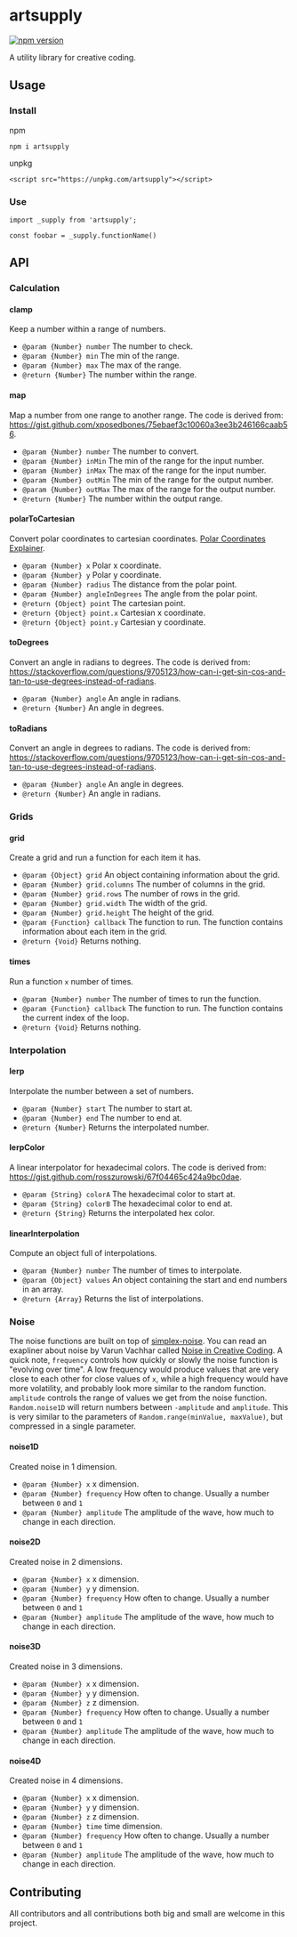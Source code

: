# artsupply

[![npm version](https://badge.fury.io/js/artsupply.svg)](https://badge.fury.io/js/artsupply)

A utility library for creative coding.

## Usage

### Install

npm

```
npm i artsupply
```

unpkg

```
<script src="https://unpkg.com/artsupply"></script>
```

### Use

```
import _supply from 'artsupply';

const foobar = _supply.functionName()
```

## API

### Calculation

#### clamp

Keep a number within a range of numbers.

- `@param {Number} number` The number to check.
- `@param {Number} min` The min of the range.
- `@param {Number} max` The max of the range.
- `@return {Number}` The number within the range.

#### map

Map a number from one range to another range. The code is derived from: https://gist.github.com/xposedbones/75ebaef3c10060a3ee3b246166caab56.

- `@param {Number} number` The number to convert.
- `@param {Number} inMin` The min of the range for the input number.
- `@param {Number} inMax` The max of the range for the input number.
- `@param {Number} outMin` The min of the range for the output number.
- `@param {Number} outMax` The max of the range for the output number.
- `@return {Number}` The number within the output range.

#### polarToCartesian

Convert polar coordinates to cartesian coordinates. [Polar Coordinates Explainer](https://en.wikipedia.org/wiki/Polar_coordinate_system).

- `@param {Number} x` Polar x coordinate.
- `@param {Number} y` Polar y coordinate.
- `@param {Number} radius` The distance from the polar point.
- `@param {Number} angleInDegrees` The angle from the polar point.
- `@return {Object} point` The cartesian point.
- `@return {Object} point.x` Cartesian x coordinate.
- `@return {Object} point.y` Cartesian y coordinate.

#### toDegrees

Convert an angle in radians to degrees. The code is derived from: https://stackoverflow.com/questions/9705123/how-can-i-get-sin-cos-and-tan-to-use-degrees-instead-of-radians.

- `@param {Number} angle` An angle in radians.
- `@return {Number}` An angle in degrees.

#### toRadians

Convert an angle in degrees to radians. The code is derived from: https://stackoverflow.com/questions/9705123/how-can-i-get-sin-cos-and-tan-to-use-degrees-instead-of-radians.

- `@param {Number} angle` An angle in degrees.
- `@return {Number}` An angle in radians.

### Grids

#### grid

Create a grid and run a function for each item it has.

- `@param {Object} grid` An object containing information about the grid.
- `@param {Number} grid.columns` The number of columns in the grid.
- `@param {Number} grid.rows` The number of rows in the grid.
- `@param {Number} grid.width` The width of the grid.
- `@param {Number} grid.height` The height of the grid.
- `@param {Function} callback` The function to run. The function contains information about each item in the grid.
- `@return {Void}` Returns nothing.

#### times

Run a function `x` number of times.

- `@param {Number} number` The number of times to run the function.
- `@param {Function} callback` The function to run. The function contains the current index of the loop.
- `@return {Void}` Returns nothing.

### Interpolation

#### lerp

Interpolate the number between a set of numbers.

- `@param {Number} start` The number to start at.
- `@param {Number} end` The number to end at.
- `@return {Number}` Returns the interpolated number.

#### lerpColor

A linear interpolator for hexadecimal colors. The code is derived from: https://gist.github.com/rosszurowski/67f04465c424a9bc0dae.

- `@param {String} colorA` The hexadecimal color to start at.
- `@param {String} colorB` The hexadecimal color to end at.
- `@return {String}` Returns the interpolated hex color.

#### linearInterpolation

Compute an object full of interpolations.

- `@param {Number} number` The number of times to interpolate.
- `@param {Object} values` An object containing the start and end numbers in an array.
- `@return {Array}` Returns the list of interpolations.

### Noise

The noise functions are built on top of [simplex-noise](https://www.npmjs.com/package/simplex-noise). You can read an exapliner about noise by Varun Vachhar called [Noise in Creative Coding](https://varun.ca/noise/). A quick note, `frequency` controls how quickly or slowly the noise function is "evolving over time". A low frequency would produce values that are very close to each other for close values of `x`, while a high frequency would have more volatility, and probably look more similar to the random function. `amplitude` controls the range of values we get from the noise function. `Random.noise1D` will return numbers between `-amplitude` and `amplitude`. This is very similar to the parameters of `Random.range(minValue, maxValue)`, but compressed in a single parameter.

#### noise1D

Created noise in 1 dimension.

- `@param {Number} x` x dimension.
- `@param {Number} frequency` How often to change. Usually a number between `0` and `1`
- `@param {Number} amplitude` The amplitude of the wave, how much to change in each direction.

#### noise2D

Created noise in 2 dimensions.

- `@param {Number} x` x dimension.
- `@param {Number} y` y dimension.
- `@param {Number} frequency` How often to change. Usually a number between `0` and `1`
- `@param {Number} amplitude` The amplitude of the wave, how much to change in each direction.

#### noise3D

Created noise in 3 dimensions.

- `@param {Number} x` x dimension.
- `@param {Number} y` y dimension.
- `@param {Number} z` z dimension.
- `@param {Number} frequency` How often to change. Usually a number between `0` and `1`
- `@param {Number} amplitude` The amplitude of the wave, how much to change in each direction.

#### noise4D

Created noise in 4 dimensions.

- `@param {Number} x` x dimension.
- `@param {Number} y` y dimension.
- `@param {Number} z` z dimension.
- `@param {Number} time` time dimension.
- `@param {Number} frequency` How often to change. Usually a number between `0` and `1`
- `@param {Number} amplitude` The amplitude of the wave, how much to change in each direction.

## Contributing

All contributors and all contributions both big and small are welcome in this project.
